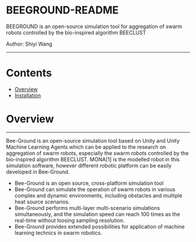 BEEGROUND-README
===========================
BEEGROUND is an open-source simulation tool for aggregation of swarm robots controlled by the bio-inspired algorithm BEECLUST

Author: Shiyi Wang

****
# Contents
* [Overview](#Overview)
* [Installation](#Installation)


# Overview
-----------
Bee-Ground is an open-source simulation tool based on Unity and Unity Machine Learning Agents which can be applied to the research on aggregation of swarm robots, especially the swarm robots controlled by the bio-inspired algorithm BEECLUST. MONA[1] is the modelled robot in this simulation software, however different robotic platform can be easily developed in Bee-Ground.

* Bee-Ground is an open source, cross-platform simulation tool
* Bee-Ground can simulate the operation of swarm robots in various complex and dynamic environments, including obstacles and multiple heat source scenarios. 
* Bee-Ground performs multi-layer multi-scenario simulations simultaneously, and the simulation speed can reach 100 times as the real-time without loosing sampling resolution.
* Bee-Ground provides extended possibilities for application of machine learning technics in swarm robotics.


